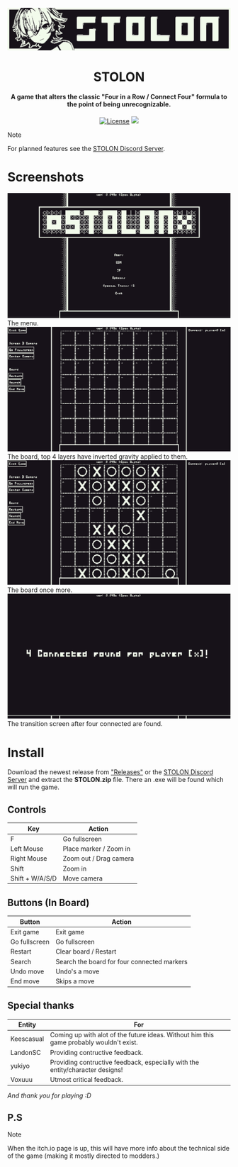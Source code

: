 <p align="center">
<img src="media/fax_icon_wide_3d-export.png" alt="StolonHeaderImg">
</p>

<h1 align="center">STOLON</h1>

<h4 align="center">A game that alters the classic "Four in a Row / Connect Four" formula to the point of being unrecognizable.</h4>

<p align="center">
<a href="LICENSE"><img src="https://img.shields.io/github/license/JTnadrooi/Stolon.svg" alt="License"></a>
<a href="https://discord.gg/Zm5tC42Kuu"><img src="https://dcbadge.vercel.app/api/server/Zm5tC42Kuu?style=flat" /></a>
</p>


> [!NOTE]
> For planned features see the [STOLON Discord Server](https://discord.gg/Zm5tC42Kuu).

# Screenshots

<img src="media/Screenshot1.png" alt="Menu">
The menu.

<img src="media/Screenshot2.png" alt="Menu">
The board, top 4 layers have inverted gravity applied to them.

<img src="media/Screenshot3.png" alt="Menu">
The board once more.

<img src="media/Screenshot4.png" alt="Menu">
The transition screen after four connected are found.


# Install

Download the newest release from ["Releases"](https://github.com/JTnadrooi/Stolon/releases/) or the [STOLON Discord Server](https://discord.gg/Zm5tC42Kuu) and extract the **STOLON.zip** file. There an .exe will be found which will run the game.

## Controls

Key | Action
----|-------
F | Go fullscreen
Left Mouse | Place marker / Zoom in
Right Mouse | Zoom out / Drag camera
Shift | Zoom in
Shift + W/A/S/D | Move camera

## Buttons (In Board)

Button | Action
-------|-------
Exit game | Exit game
Go fullscreen | Go fullscreen
Restart | Clear board / Restart
Search | Search the board for four connected markers
Undo move | Undo's a move
End move | Skips a move

## Special thanks

Entity | For
---------|-------
Keescasual | Coming up with alot of the future ideas. Without him this game probably wouldn't exist.
LandonSC | Providing contructive feedback.
yukiyo | Providing contructive feedback, especially with the entity/character designs!
Voxuuu | Utmost critical feedback.

_And thank you for playing :D_

## P.S

> [!NOTE]
> When the itch.io page is up, this will have more info about the technical side of the game (making it mostly directed to modders.)